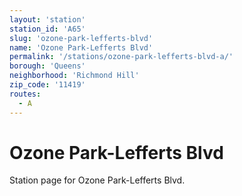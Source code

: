 ```yaml
---
layout: 'station'
station_id: 'A65'
slug: 'ozone-park-lefferts-blvd'
name: 'Ozone Park-Lefferts Blvd'
permalink: '/stations/ozone-park-lefferts-blvd-a/'
borough: 'Queens'
neighborhood: 'Richmond Hill'
zip_code: '11419'
routes:
  - A
---
```

# Ozone Park-Lefferts Blvd

Station page for Ozone Park-Lefferts Blvd.
